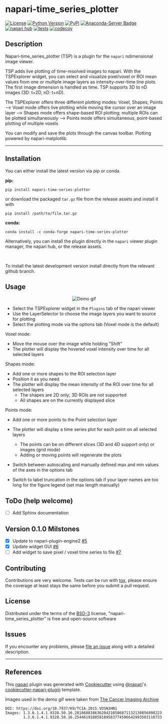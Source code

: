 # napari-time_series_plotter

[![License](https://img.shields.io/pypi/l/napari-time_series_plotter.svg?color=green)](https://github.com/ch-n/napari-time_series_plotter/raw/main/LICENSE)
[![Python Version](https://img.shields.io/pypi/pyversions/napari-time_series_plotter.svg?color=green)](https://python.org)
[![PyPI](https://img.shields.io/pypi/v/napari-time_series_plotter.svg?color=green)](https://pypi.org/project/napari-time_series_plotter)
[![Anaconda-Server Badge](https://anaconda.org/conda-forge/napari-time-series-plotter/badges/version.svg)](https://anaconda.org/conda-forge/napari-time-series-plotter)
[![napari hub](https://img.shields.io/endpoint?url=https://api.napari-hub.org/shields/napari-time-series-plotter)](https://napari-hub.org/plugins/napari-time-series-plotter)
[![tests](https://github.com/ch-n/napari-time_series_plotter/workflows/tests/badge.svg)](https://github.com/ch-n/napari-time_series_plotter/actions)
[![codecov](https://codecov.io/gh/ch-n/napari-time_series_plotter/branch/main/graph/badge.svg)](https://codecov.io/gh/ch-n/napari-time_series_plotter)


## Description
Napari-time_series_plotter (TSP) is a plugin for the `napari` ndimensional image viewer. 

TSP adds live plotting of time-resolved images to napari. With the TSPExplorer widget, you can select and visualize pixel/voxel or ROI mean values from one or multiple image layers as intensity-over-time line plots. The first image dimension is handled as time. TSP supports 3D to nD images (3D: t+2D, nD: t+nD).

The TSPExplorer offers three different plotting modes: Voxel, Shapes, Points
--> Voxel mode offers live plotting while moving the cursor over an image layer
--> Shapes mode offers shape-based ROI plotting; multiple ROIs can be plotted simultaneously
--> Points mode offers simultaneous, point-based plotting of multiple voxels

You can modify and save the plots through the canvas toolbar.
Plotting powered by napari-matplotlib.

----------------------------------

## Installation
You can either install the latest version via pip or conda.

**pip:**

    pip install napari-time-series-plotter

or download the packaged `tar.gz` file from the release assets and install it with 
    
    pip install /path/to/file.tar.gz

**conda:**

    conda install -c conda-forge napari-time-series-plotter


Alternatively, you can install the plugin directly in the `napari` viewer plugin manager, the napari hub, or the release assets.

<br>

To install the latest development version install directly from the relevant github branch.

## Usage
<p align="center">
  <img src="https://github.com/ch-n/napari-time_series_plotter/raw/main/napari-time-series-plotter_demo.gif" alt="Demo gif" />
</p>
    
- Select the TSPExplorer widget in the `Plugins` tab of the napari viewer
- Use the LayerSelector to choose the image layers you want to source for plotting
- Select the plotting mode via the options tab (Voxel mode is the default)

Voxel mode:
- Move the mouse over the image while holding "Shift"
- The plotter will display the hovered voxel intensity over time for all selected layers

Shapes mode:
- Add one or more shapes to the ROI selection layer
- Position it as you need
- The plotter will display the mean intensity of the ROI over time for all selected layers
    - The shapes are 2D only; 3D ROIs are not supported
    - All shapes are on the currently displayed slice

Points mode:
- Add one or more points to the Point selection layer
- The plotter will display a time series plot for each point on all selected layers
    - The points can be on different slices (3D and 4D support only) or images (grid mode)
    - Adding or moving points will regenerate the plots

- Switch between autoscaling and manually defined max and min values of the axes in the options tab
- Switch to label truncation in the options tab if your layer names are too long for the figure legend (set max length manually)

## ToDo (help welcome)
- [ ] Add Sphinx documentation

## Version 0.1.0 Milstones
- [X] Update to napari-plugin-engine2 [#5](https://github.com/ch-n/napari-time_series_plotter/issues/5)
- [X] Update widget GUI [#6](https://github.com/ch-n/napari-time_series_plotter/issues/6)
- [ ] Add widget to save pixel / voxel time series to file [#7](https://github.com/ch-n/napari-time_series_plotter/issues/7)

## Contributing

Contributions are very welcome. Tests can be run with [tox], please ensure
the coverage at least stays the same before you submit a pull request.

## License

Distributed under the terms of the [BSD-3] license,
"napari-time_series_plotter" is free and open-source software

## Issues

If you encounter any problems, please [file an issue] along with a detailed description.

--------------

## References
This [napari] plugin was generated with [Cookiecutter] using [@napari]'s [cookiecutter-napari-plugin] template.

Images used in the demo gif were taken from [The Cancer Imaging Archive] <br>

    DOI: https://doi.org/10.7937/K9/TCIA.2015.VOSN3HN1
    Images: 1.3.6.1.4.1.9328.50.16.281868838636204210586871132130856898223
            1.3.6.1.4.1.9328.50.16.254461916058189583774506642993503110733

[The Cancer Imaging Archive]: https://www.cancerimagingarchive.net/
[napari]: https://github.com/napari/napari
[Cookiecutter]: https://github.com/audreyr/cookiecutter
[@napari]: https://github.com/napari
[MIT]: http://opensource.org/licenses/MIT
[BSD-3]: http://opensource.org/licenses/BSD-3-Clause
[GNU GPL v3.0]: http://www.gnu.org/licenses/gpl-3.0.txt
[GNU LGPL v3.0]: http://www.gnu.org/licenses/lgpl-3.0.txt
[Apache Software License 2.0]: http://www.apache.org/licenses/LICENSE-2.0
[Mozilla Public License 2.0]: https://www.mozilla.org/media/MPL/2.0/index.txt
[cookiecutter-napari-plugin]: https://github.com/napari/cookiecutter-napari-plugin

[file an issue]: https://github.com/ch-n/napari-time_series_plotter/issues

[napari]: https://github.com/napari/napari
[tox]: https://tox.readthedocs.io/en/latest/
[pip]: https://pypi.org/project/pip/
[PyPI]: https://pypi.org/
